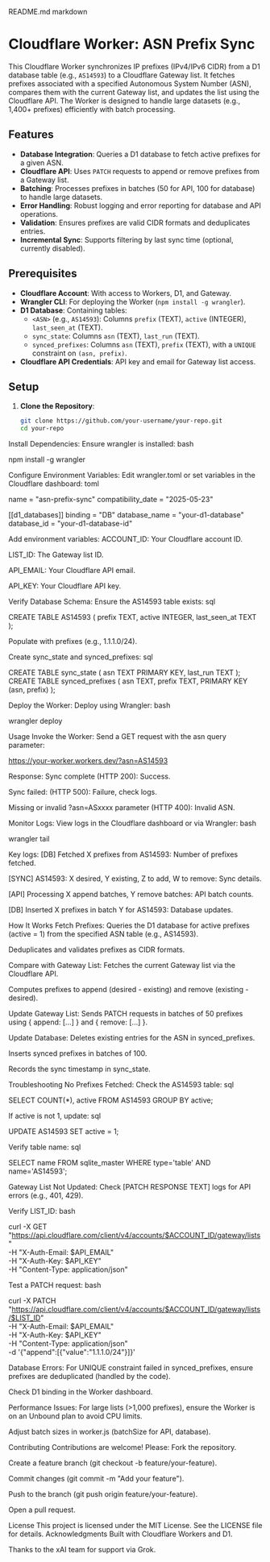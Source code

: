 README.md
markdown

# Cloudflare Worker: ASN Prefix Sync

This Cloudflare Worker synchronizes IP prefixes (IPv4/IPv6 CIDR) from a D1 database table (e.g., `AS14593`) to a Cloudflare Gateway list. It fetches prefixes associated with a specified Autonomous System Number (ASN), compares them with the current Gateway list, and updates the list using the Cloudflare API. The Worker is designed to handle large datasets (e.g., 1,400+ prefixes) efficiently with batch processing.

## Features

- **Database Integration**: Queries a D1 database to fetch active prefixes for a given ASN.
- **Cloudflare API**: Uses `PATCH` requests to append or remove prefixes from a Gateway list.
- **Batching**: Processes prefixes in batches (50 for API, 100 for database) to handle large datasets.
- **Error Handling**: Robust logging and error reporting for database and API operations.
- **Validation**: Ensures prefixes are valid CIDR formats and deduplicates entries.
- **Incremental Sync**: Supports filtering by last sync time (optional, currently disabled).

## Prerequisites

- **Cloudflare Account**: With access to Workers, D1, and Gateway.
- **Wrangler CLI**: For deploying the Worker (`npm install -g wrangler`).
- **D1 Database**: Containing tables:
  - `<ASN>` (e.g., `AS14593`): Columns `prefix` (TEXT), `active` (INTEGER), `last_seen_at` (TEXT).
  - `sync_state`: Columns `asn` (TEXT), `last_run` (TEXT).
  - `synced_prefixes`: Columns `asn` (TEXT), `prefix` (TEXT), with a `UNIQUE` constraint on `(asn, prefix)`.
- **Cloudflare API Credentials**: API key and email for Gateway list access.

## Setup

1. **Clone the Repository**:
   ```bash
   git clone https://github.com/your-username/your-repo.git
   cd your-repo

Install Dependencies:
Ensure wrangler is installed:
bash

npm install -g wrangler

Configure Environment Variables:
Edit wrangler.toml or set variables in the Cloudflare dashboard:
toml

name = "asn-prefix-sync"
compatibility_date = "2025-05-23"

[[d1_databases]]
binding = "DB"
database_name = "your-d1-database"
database_id = "your-d1-database-id"

Add environment variables:
ACCOUNT_ID: Your Cloudflare account ID.

LIST_ID: The Gateway list ID.

API_EMAIL: Your Cloudflare API email.

API_KEY: Your Cloudflare API key.

Verify Database Schema:
Ensure the AS14593 table exists:
sql

CREATE TABLE AS14593 (
  prefix TEXT,
  active INTEGER,
  last_seen_at TEXT
);

Populate with prefixes (e.g., 1.1.1.0/24).

Create sync_state and synced_prefixes:
sql

CREATE TABLE sync_state (
  asn TEXT PRIMARY KEY,
  last_run TEXT
);
CREATE TABLE synced_prefixes (
  asn TEXT,
  prefix TEXT,
  PRIMARY KEY (asn, prefix)
);

Deploy the Worker:
Deploy using Wrangler:
bash

wrangler deploy

Usage
Invoke the Worker:
Send a GET request with the asn query parameter:

https://your-worker.workers.dev/?asn=AS14593

Response:
Sync complete (HTTP 200): Success.

Sync failed: <error> (HTTP 500): Failure, check logs.

Missing or invalid ?asn=ASxxxx parameter (HTTP 400): Invalid ASN.

Monitor Logs:
View logs in the Cloudflare dashboard or via Wrangler:
bash

wrangler tail

Key logs:
[DB] Fetched X prefixes from AS14593: Number of prefixes fetched.

[SYNC] AS14593: X desired, Y existing, Z to add, W to remove: Sync details.

[API] Processing X append batches, Y remove batches: API batch counts.

[DB] Inserted X prefixes in batch Y for AS14593: Database updates.

How It Works
Fetch Prefixes:
Queries the D1 database for active prefixes (active = 1) from the specified ASN table (e.g., AS14593).

Deduplicates and validates prefixes as CIDR formats.

Compare with Gateway List:
Fetches the current Gateway list via the Cloudflare API.

Computes prefixes to append (desired - existing) and remove (existing - desired).

Update Gateway List:
Sends PATCH requests in batches of 50 prefixes using { append: [...] } and { remove: [...] }.

Update Database:
Deletes existing entries for the ASN in synced_prefixes.

Inserts synced prefixes in batches of 100.

Records the sync timestamp in sync_state.

Troubleshooting
No Prefixes Fetched:
Check the AS14593 table:
sql

SELECT COUNT(*), active FROM AS14593 GROUP BY active;

If active is not 1, update:
sql

UPDATE AS14593 SET active = 1;

Verify table name:
sql

SELECT name FROM sqlite_master WHERE type='table' AND name='AS14593';

Gateway List Not Updated:
Check [PATCH RESPONSE TEXT] logs for API errors (e.g., 401, 429).

Verify LIST_ID:
bash

curl -X GET "https://api.cloudflare.com/client/v4/accounts/$ACCOUNT_ID/gateway/lists" \
  -H "X-Auth-Email: $API_EMAIL" \
  -H "X-Auth-Key: $API_KEY" \
  -H "Content-Type: application/json"

Test a PATCH request:
bash

curl -X PATCH "https://api.cloudflare.com/client/v4/accounts/$ACCOUNT_ID/gateway/lists/$LIST_ID" \
  -H "X-Auth-Email: $API_EMAIL" \
  -H "X-Auth-Key: $API_KEY" \
  -H "Content-Type: application/json" \
  -d '{"append":[{"value":"1.1.1.0/24"}]}'

Database Errors:
For UNIQUE constraint failed in synced_prefixes, ensure prefixes are deduplicated (handled by the code).

Check D1 binding in the Worker dashboard.

Performance Issues:
For large lists (>1,000 prefixes), ensure the Worker is on an Unbound plan to avoid CPU limits.

Adjust batch sizes in worker.js (batchSize for API, database).

Contributing
Contributions are welcome! Please:
Fork the repository.

Create a feature branch (git checkout -b feature/your-feature).

Commit changes (git commit -m "Add your feature").

Push to the branch (git push origin feature/your-feature).

Open a pull request.

License
This project is licensed under the MIT License. See the LICENSE file for details.
Acknowledgments
Built with Cloudflare Workers and D1.

Thanks to the xAI team for support via Grok.

